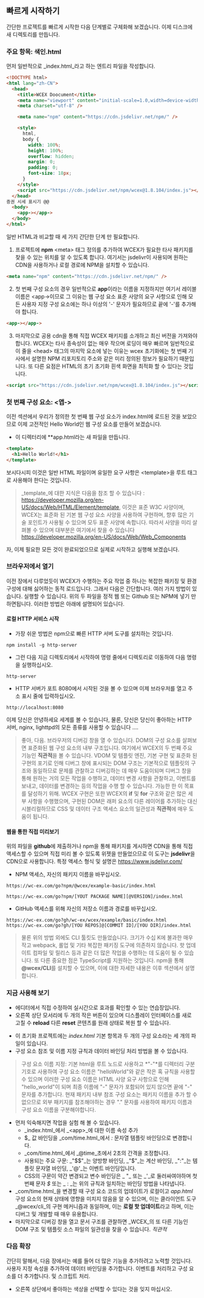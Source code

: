 <!--DESC: {icon:{name:"sports_score",pkg:"mdi",type:"filled"},id:2} -->

## 빠르게 시작하기

간단한 프로젝트를 빠르게 시작한 다음 단계별로 구체화해 보겠습니다. 이제 디스크에 새 디렉토리를 만듭니다.

### 주요 항목: 색인.html

먼저 일반적으로 _index.html_라고 하는 엔트리 파일을 작성합니다.

```html
<!DOCTYPE html>
<html lang="zh-CN">
  <head>
    <title>WCEX Doocument</title>
    <meta name="viewport" content="initial-scale=1.0,width=device-width" />
    <meta charset="utf-8" />

    <meta name="npm" content="https://cdn.jsdelivr.net/npm/" />

    <style>
      html,
      body {
        width: 100%;
        height: 100%;
        overflow: hidden;
        margin: 0;
        padding: 0;
        font-size: 18px;
      }
    </style>
    <script src="https://cdn.jsdelivr.net/npm/wcex@1.8.104/index.js"></script>
  </head>
증권 시세 표시기 @@
  <body>
    <app-></app->
  </body>
</html>
```

일반 HTML과 비교할 때 세 가지 간단한 단계 만 필요합니다.

1. 프로젝트에 **npm** \<meta\> 태그 정의를 추가하여 WCEX가 필요한 타사 패키지를 찾을 수 있는 위치를 알 수 있도록 합니다. 여기서는 jsdelivr이 사용되며 원하는 CDN을 사용하거나 로컬 경로에 NPM을 설치할 수 있습니다.

```html
<meta name="npm" content="https://cdn.jsdelivr.net/npm/" />
```

2. 첫 번째 구성 요소의 경우 일반적으로 **app**이라는 이름을 지정하지만 여기서 레이블 이름은 \<app-\>이므로 그 이유는 웹 구성 요소 표준 사양의 요구 사항으로 인해 모든 사용자 지정 구성 요소에는 하나 이상의 '-' 문자가 필요하므로 끝에 '-'를 추가해야 합니다.

```html
<app-></app->
```

3. 마지막으로 공용 cdn을 통해 직접 WCEX 패키지를 소개하고 최신 버전을 가져와야합니다. WCEX는 타사 종속성이 없는 매우 작으며 로딩이 매우 빠르며 일반적으로 이 줄을 \<head\> 태그의 마지막 요소에 넣는 이유는 wcex 초기화에는 첫 번째 기사에서 설명한 NPM 리포지토리 주소와 같은 미리 정의된 정보가 필요하기 때문입니다. 또 다른 요점은 HTML의 초기 초기화 흰색 화면을 최적화 할 수 있다는 것입니다.

```html
<script src="https://cdn.jsdelivr.net/npm/wcex@1.8.104/index.js"></script>
```

### 첫 번째 구성 요소: **\<앱-\>**

이전 섹션에서 우리가 정의한 첫 번째 웹 구성 요소가 index.html에 로드된 것을 보았으므로 이제 고전적인 Hello World인 웹 구성 요소를 만들어 보겠습니다.

- 이 디렉터리에 **app.html라는 새 파일을 만듭니다.

```html
<template>
  <h1>Hello World!</h1>
</template>
```

보시다시피 이것은 일반 HTML 파일이며 유일한 요구 사항은 \<template\>을 루트 태그로 사용해야 한다는 것입니다.

> _template_에 대한 지식은 다음을 참조 할 수 있습니다 : https://developer.mozilla.org/en-US/docs/Web/HTML/Element/template, 이것은 표준 W3C 사양이며, WCEX는 표준화 된 기본 웹 구성 요소 사양을 사용하여 구현하며, 향후 많은 기술 포인트가 사용될 수 있으며 모두 표준 사양에 속합니다. 따라서 사양을 미리 살펴볼 수 있으며 대부분은 여기에서 찾을 수 있습니다 https://developer.mozilla.org/en-US/docs/Web/Web_Components

자, 이제 필요한 모든 것이 완료되었으므로 실제로 시작하고 실행해 보겠습니다.

### 브라우저에서 열기

이전 장에서 다루었듯이 WCEX가 수행하는 주요 작업 중 하나는 복잡한 패키징 및 환경 구성에 대해 싫어하는 동적 로드입니다. 그래서 다음은 간단합니다. 여러 가지 방법이 있습니다. 실행할 수 있습니다. 위의 두 파일을 정적 웹 또는 Github 또는 NPM에 넣기 만하면됩니다. 이러한 방법은 아래에 설명되어 있습니다.

#### 로컬 HTTP 서비스 시작

- 가장 쉬운 방법은 npm으로 빠른 HTTP 서버 도구를 설치하는 것입니다.

```shell
npm install -g http-server
```

- 그런 다음 지금 디렉토리에서 시작하여 명령 줄에서 디렉토리로 이동하여 다음 명령을 실행하십시오.

```shell
http-server
```

- HTTP 서버가 포트 8080에서 시작된 것을 볼 수 있으며 이제 브라우저를 열고 주소 표시 줄에 입력하십시오.

```
http://localhost:8080
```

이제 당신은 안녕하세요 세계를 볼 수 있습니다, 물론, 당신은 당신이 좋아하는 HTTP 서버, nginx, lighttpd의 모든 종류를 사용할 수 있습니다 ....

> 좋아, 다음. 브라우저의 디버깅 창을 열 수 있습니다. DOM의 구성 요소를 살펴보면 표준화된 웹 구성 요소의 내부 구조입니다. 여기에서 WCEX의 두 번째 주요 기능인 **직관적**을 볼 수 있습니다. VDOM 및 템플릿 엔진, 기본 구현 및 표준화 된 구현의 포기로 인해 디버그 창에 표시되는 DOM 구조는 기본적으로 템플릿의 구조와 동일하므로 문제를 관찰하고 디버깅하는 데 매우 도움이되며 디버그 창을 통해 원하는 거의 모든 작업을 수행하고, 데이터 변경 사항을 관찰하고, 이벤트를 보내고, 데이터를 변경하는 등의 작업을 수행 할 수 있습니다. 가능한 한 이 목표를 달성하기 위해. WCEX 구현은 또한 WCEX의 **if** 및 **for** 구조와 같은 많은 세부 사항을 수행했으며, 구현된 DOM은 래퍼 요소의 다른 레이어를 추가하는 대신 시블리컬하므로 CSS 및 데이터 구조 액세스 요소의 일관성과 **직관적**에 매우 도움이 됩니다.

#### 웹을 통한 직접 미리보기

위의 파일을 **github**에 제출하거나 npm을 통해 패키지를 게시하면 CDN을 통해 직접 액세스할 수 있으며 직접 미리 볼 수 있도록 위젯을 만들었으므로 이 도구는 **jsdelivr**을 CDN으로 사용합니다.
특정 액세스 형식 및 설명은 https://www.jsdelivr.com/

- NPM 액세스, 자신의 패키지 이름을 바꾸십시오.

```
https://wc-ex.com/go?npm/@wcex/example-basic/index.html

https://wc-ex.com/go?npm/[YOUT PACKAGE NAME][@VERSION]/index.html

```

- GitHub 액세스를 위해 자신의 저장소 이름과 경로를 바꾸십시오.

```
https://wc-ex.com/go?gh/wc-ex/wcex/example/basic/index.html
https://wc-ex.com/go?gh/[YOU REPOS]@[COMMIT ID]/[YOU DIR]/index.html
```

> 물론 위의 방법 외에도 CLI 툴킷도 만들었습니다. 크기가 수십 K에 불과한 매우 작고 webpack, 롤업 및 기타 복잡한 패키징 도구에 의존하지 않습니다. 핫 업데이트 컴파일 및 릴리스 등과 같은 더 많은 작업을 수행하는 데 도움이 될 수 있습니다. 또 다른 중요한 점은 TypeScript를 지원하는 것입니다. npm을 통해 **@wcex/CLI**를 설치할 수 있으며, 이에 대한 자세한 내용은 이후 섹션에서 설명합니다.

### 지금 사용해 보기
- 에디터에서 직접 수정하여 실시간으로 효과를 확인할 수 있는 연습장입니다.
- 오른쪽 상단 모서리에 두 개의 작은 버튼이 있으며 디스플레이 인터페이스를 새로 고칠 수 __reload__ 다른 __reset__ 콘텐츠를 원래 상태로 복원 할 수 있습니다.

<div>
<WCEX-doc.com-playground files="['first/index.html','first/app.html','first/com/time.html']"></WCEX-doc.com-playground>
</div>

- 이 초기화 프로젝트에는 _index.html_ 기본 항목과 두 개의 구성 요소라는 세 개의 파일이 있습니다.
- 구성 요소 참조 및 이름 지정 규칙과 데이터 바인딩 처리 방법을 볼 수 있습니다.
> 구성 요소 이름 지정: 기본 html을 루트 노드로 사용하고 *"-"*를 디렉터리 구분 기호로 사용하여 구성 요소 이름은 "helloWorld"와 같은 작은 혹 규칙을 사용할 수 있으며 이러한 구성 요소 이름은 HTML 사양 요구 사항으로 인해 "hello_world"이 되며 최종 이름에 "-" 문자가 포함되어 있지 않으면 끝에 "-" 문자를 추가합니다. 현재 패키지 내부 참조 구성 요소는 패키지 이름을 추가 할 수 없으므로 외부 패키지를 참조해야하는 경우 "." 문자를 사용하여 패키지 이름과 구성 요소 이름을 구분해야합니다.  
- 먼저 익숙해지면 작업을 실험 해 볼 수 있습니다.
  - _index.html_에서 _\<app\>_에 대한 이름 속성 추가 
  - $_ 값 바인딩을 _com/time.html_에서 _:_ 문자열 템플릿 바인딩으로 변경합니다. 
  - _com/time.html_에서 _@time_초에서 2초의 간격을 조정합니다. 
  - 사용되는 주요 구문: _"$$"_는 양방향 바인딩, _"$"_는 계산 바인딩, _":"_는 템플릿 문자열 바인딩, _'@'_는 이벤트 바인딩입니다.
  - CSS의 구문이 약간 변경되고 변수 바인딩은 _ "_ 또는 _'_로 둘러싸여야하며 첫 번째 문자 _$_ 또는 _ : _는 위의 규칙과 일치하는 바인딩 방법을 나타냅니다.
- _com/time.html_을 변경할 때 구성 요소 코드의 업데이트가 로컬이고 _app.html_ 구성 요소의 현재 상태에 영향을 미치지 않음을 알 수 있으며, 이는 클라이언트 도구 _@wcex/cli_의 구현 메커니즘과 동일하며, 이는 **로컬 핫 업데이트**라고 하며, 이는 디버그 및 개발할 때 매우 유용합니다.
- 마지막으로 디버깅 창을 열고 문서 구조를 관찰하면 _WCEX_의 또 다른 기능인 DOM 구조 및 템플릿 소스 파일의 일관성을 찾을 수 있습니다. *직관적*


### 다음 확장

간단히 말해서, 다음 장에서는 예를 들어 더 많은 기능을 추가하려고 노력할 것입니다. 사용자 지정 속성을 추가하여 데이터 바인딩을 추가합니다. 이벤트를 처리하고 구성 요소를 더 추가합니다.
및 스크립트 처리.
- 오른쪽 상단에서 좋아하는 색상을 선택할 수 있다는 것을 잊지 마십시오.

